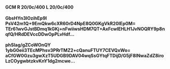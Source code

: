 #### GCM R 20/0c/400 L 20/0c/400
**GbsHYn3IOzihEp9l**<br/>**PsV42m1Q+9EmQkw6cXR60rD4NpE8Q0GKgVkR20IEp0M=**<br/>**TEr61wvGJstBDmq1kGKj+nFwiiwsHDM7QT+AxFcwlEHLH1JvNOQRY9p8nqfQ/HRdDEVccDDwOpPLvHdf...**<br/><br/>
**phSlag/gZCoWOnQY**<br/>**1ybG0eii3TEcMPhsv3PRrTMZ2+cQanuFTUY7CEVQxWo=**<br/>**aCfGW0Gzu3gwXzT5UDGB9DAV04wqSsGYtqFTDijD/G5jF8lNwaZdZ8iroLzCOygwbtzkvKnY1dg2mcwe...**
